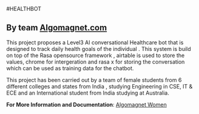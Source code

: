 #HEALTHBOT

## By team [Algomagnet.com](https://algomagnet.com/)


This project proposes a Level3 AI conversational Healthcare bot that is designed to track daily health goals of the individual  . This system is build on top  of the Rasa  opensource framework , airtable is used to store the values, chrome for intergeration and rasa x for storing the conversation which can be used as training data for the chatbot.

This project has been carried out by a team of  female students  from 6 different colleges and states from India , studying Engineering in CSE, IT & ECE and an International student from India studying at Australia. 



**For More Information and Documentation**: [Algomagnet Women](https://algomagnet.com/rasa.html)
